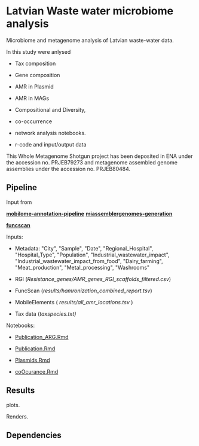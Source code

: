 # Latvian Waste water microbiome analysis

Microbiome and metagenome analysis of Latvian waste-water data.

In this study were anlysed

-   Tax composition

-   Gene composition

<!-- -->

-   AMR in Plasmid

-   AMR in MAGs

-   Compositional and Diversity,

-   co-occurrence

-   network analysis notebooks.

-   r-code and input/output data

This Whole Metagenome Shotgun project has been deposited in ENA under the accession no. PRJEB79273 and metagenome assembled genome assemblies under the accession no. PRJEB80484.

## Pipeline

Input from

[**mobilome-annotation-pipeline**](https://github.com/EBI-Metagenomics/mobilome-annotation-pipeline) [**miassembler**](https://github.com/EBI-Metagenomics/miassembler)[**genomes-generation**](https://github.com/EBI-Metagenomics/genomes-generation)

[**funcscan**](https://github.com/nf-core/funcscan)

Inputs:

-   Metadata: "City", "Sample", "Date", "Regional_Hospital", "Hospital_Type", "Population", "Industrial_wastewater_impact", "Industrial_wastewater_impact_from_food", "Dairy_farming", "Meat_production", "Metal_processing", "Washrooms"

-   RGI (*Resistance_genes/AMR_genes_RGI_scaffolds_filtered.csv*)

-   FuncScan (*results/hamronization_combined_report.tsv*)

-   MobileElements ( *results/all_amr_locations.tsv* )

-   Tax data (*taxspecies.txt)*

Notebooks:

-   [Publication_ARG.Rmd](Notebooks/Publication_ARG.Rmd)

-   [Publication.Rmd](Notebooks/Publication.Rmd)

-   [Plasmids.Rmd](Notebooks/Plasmids.Rmd)

-   [coOcurance.Rmd](Notebooks/coOcurance.Rmd)

## Results

plots.

Renders.

## Dependencies
